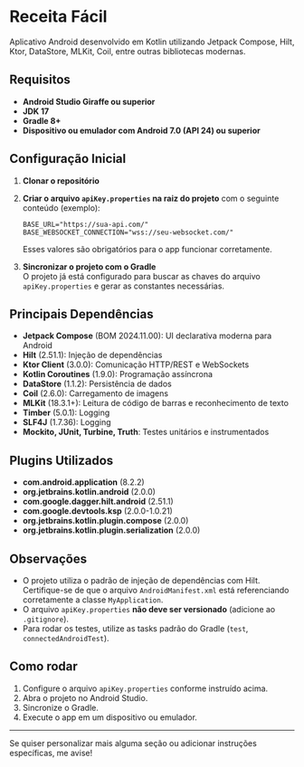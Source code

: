 # Receita Fácil

Aplicativo Android desenvolvido em Kotlin utilizando Jetpack Compose, Hilt, Ktor, DataStore, MLKit, Coil, entre outras bibliotecas modernas.

## Requisitos

- **Android Studio Giraffe ou superior**
- **JDK 17**
- **Gradle 8+**
- **Dispositivo ou emulador com Android 7.0 (API 24) ou superior**

## Configuração Inicial

1. **Clonar o repositório**
2. **Criar o arquivo `apiKey.properties` na raiz do projeto** com o seguinte conteúdo (exemplo):

   ```
   BASE_URL="https://sua-api.com/"
   BASE_WEBSOCKET_CONNECTION="wss://seu-websocket.com/"
   ```

   Esses valores são obrigatórios para o app funcionar corretamente.

3. **Sincronizar o projeto com o Gradle**  
   O projeto já está configurado para buscar as chaves do arquivo `apiKey.properties` e gerar as constantes necessárias.

## Principais Dependências

- **Jetpack Compose** (BOM 2024.11.00): UI declarativa moderna para Android
- **Hilt** (2.51.1): Injeção de dependências
- **Ktor Client** (3.0.0): Comunicação HTTP/REST e WebSockets
- **Kotlin Coroutines** (1.9.0): Programação assíncrona
- **DataStore** (1.1.2): Persistência de dados
- **Coil** (2.6.0): Carregamento de imagens
- **MLKit** (18.3.1+): Leitura de código de barras e reconhecimento de texto
- **Timber** (5.0.1): Logging
- **SLF4J** (1.7.36): Logging
- **Mockito, JUnit, Turbine, Truth**: Testes unitários e instrumentados

## Plugins Utilizados

- **com.android.application** (8.2.2)
- **org.jetbrains.kotlin.android** (2.0.0)
- **com.google.dagger.hilt.android** (2.51.1)
- **com.google.devtools.ksp** (2.0.0-1.0.21)
- **org.jetbrains.kotlin.plugin.compose** (2.0.0)
- **org.jetbrains.kotlin.plugin.serialization** (2.0.0)

## Observações

- O projeto utiliza o padrão de injeção de dependências com Hilt. Certifique-se de que o arquivo `AndroidManifest.xml` está referenciando corretamente a classe `MyApplication`.
- O arquivo `apiKey.properties` **não deve ser versionado** (adicione ao `.gitignore`).
- Para rodar os testes, utilize as tasks padrão do Gradle (`test`, `connectedAndroidTest`).

## Como rodar

1. Configure o arquivo `apiKey.properties` conforme instruído acima.
2. Abra o projeto no Android Studio.
3. Sincronize o Gradle.
4. Execute o app em um dispositivo ou emulador.

---

Se quiser personalizar mais alguma seção ou adicionar instruções específicas, me avise!

